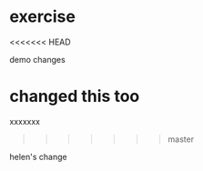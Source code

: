 # exercise

<<<<<<< HEAD

demo changes

changed this too
=======
xxxxxxx
>>>>>>> master

helen's change

